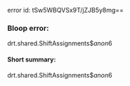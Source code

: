 error id: tSw5WBQVSx9T/jZJB5y8mg==
### Bloop error:

drt.shared.ShiftAssignments$$anon$6
#### Short summary: 

drt.shared.ShiftAssignments$$anon$6